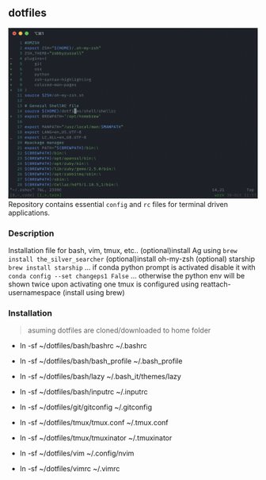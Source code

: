 ## dotfiles
![dot-image](dotfiles.png)
Repository contains essential `config` and `rc` files for  terminal driven applications.

### Description
 Installation file for bash, vim, tmux, etc..
 (optional)install Ag using `brew install the_silver_searcher`
 (optional)install oh-my-zsh
 (optional) starship `brew install starship`
 ... if conda python prompt is activated disable it with `conda config --set changeps1 False`
 ... otherwise the python env will be shown twice upon activating one 
 tmux is configured using reattach-usernamespace (install using brew)
 <!-- tmux is configured using reattach-usernamespace (install using brew) -->

### Installation 
> asuming dotfiles are cloned/downloaded to home folder
- ln -sf ~/dotfiles/bash/bashrc ~/.bashrc
- ln -sf ~/dotfiles/bash/bash_profile ~/.bash_profile
- ln -sf ~/dotfiles/bash/lazy ~/.bash_it/themes/lazy

- ln -sf ~/dotfiles/bash/inputrc ~/.inputrc
- ln -sf ~/dotfiles/git/gitconfig ~/.gitconfig
- ln -sf ~/dotfiles/tmux/tmux.conf ~/.tmux.conf
- ln -sf ~/dotfiles/tmux/tmuxinator ~/.tmuxinator
- ln -sf ~/dotfiles/vim ~/.config/nvim
- ln -sf ~/dotfiles/vimrc ~/.vimrc
